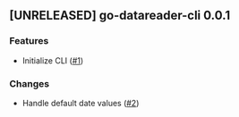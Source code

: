 ## [UNRELEASED] go-datareader-cli 0.0.1

### Features
- Initialize CLI ([#1](https://github.com/AleksanderWWW/go-datareader-cli/pull/1))

### Changes
- Handle default date values ([#2](https://github.com/AleksanderWWW/go-datareader-cli/pull/2))
